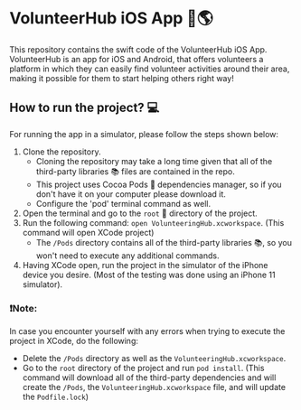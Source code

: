 # VolunteerHub iOS App 📱🌎

This repository contains the swift code of the VolunteerHub iOS App. VolunteerHub is an app for iOS and Android, that offers volunteers a platform in which they can easily find volunteer activities around their area, making it possible for them to start helping others right way!

## How to run the project? 💻

For running the app in a simulator, please follow the steps shown below:

1. Clone the repository. 
    - Cloning the repository may take a long time given that all of the third-party libraries 📚 files are contained in the repo.
    - This project uses Cocoa Pods 🍫 dependencies manager, so if you don't have it on your computer please download it. 
    - Configure the 'pod' terminal command as well.
2. Open the terminal and go to the `root` 📁 directory of the project. 
3. Run the following command: `open VolunteeringHub.xcworkspace`. (This command will open XCode project)
    - The `/Pods` directory contains all of the third-party libraries 📚, so you won't need to execute any additional commands.
4. Having XCode open, run the project in the simulator of the iPhone device you desire. (Most of the testing was done using an iPhone 11 simulator).

### ❗️Note:
In case you encounter yourself with any errors  when trying to execute the project in XCode, do the following:
- Delete the `/Pods` directory as well as the `VolunteeringHub.xcworkspace`.
- Go to the `root` directory of the project and run `pod install`. (This command will download all of the third-party dependencies and will create the `/Pods`, the `VolunteeringHub.xcworkspace` file, and will update the `Podfile.lock`)
